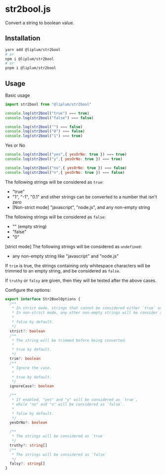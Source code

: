 # str2bool.js

Convert a string to boolean value.

## Installation

```sh
yarn add @liplum/str2bool
# or
npm i @liplum/str2bool
# or
pnpm i @liplum/str2bool
```

## Usage

Basic usage

```js
import str2bool from "@liplum/str2bool"

console.log(str2bool("true") === true)
console.log(str2bool("false") === false)

console.log(str2bool("") === false)
console.log(str2bool("0") === false)
console.log(str2bool("1") === true)
```

Yes or No

```js
console.log(str2bool("yes",{ yesOrNo: true }) === true)
console.log(str2bool("y",{ yesOrNo: true }) === true)

console.log(str2bool("no",{ yesOrNo: true }) === false)
console.log(str2bool("n",{ yesOrNo: true }) === false)
```

The following strings will be considered as `true`:

- "true"
- "1", "-1", "0.1" and other strings can be converted to a number that isn't zero
- [Non-strict mode] "javascript", "node.js", and any non-empty string

The following strings will be considered as `false`:

- "" (empty string)
- "false"
- "0"

[strict mode] The following strings will be considered as `undefined`:

- any non-empty string like "javascript" and "node.js"

If `trim` is true, the strings containing only whitespace characters will be trimmed to an empty string,
and be considered as `false`.

If `truthy` or `falsy` are given,
then they will be tested after the above cases.

Configure the options:

```ts
export interface Str2BoolOptions {
  /**
   * In strict mode, strings that cannot be considered either `true` or `false` result in `undefined`.
   * In non-strict mode, any other non-empty strings will be consider as `true`.
   * 
   * false by default.
   */
  strict?: boolean
  /**
   * The string will be trimmed before being converted.
   * 
   * true by default.
   */
  trim?: boolean
  /**
   * Ignore the case.
   * 
   * true by default.
   */
  ignoreCase?: boolean

  /**
   * If enabled, "yes" and "y" will be considered as `true`,
   * while "no" and "n" will be considered as `false`.
   * 
   * false by default.
   */
  yesOrNo?: boolean

  /**
   * The strings will be considered as `true`
   */
  truthy?: string[]
  /**
   * The strings will be considered as `false`
   */
  falsy?: string[]
}
```
